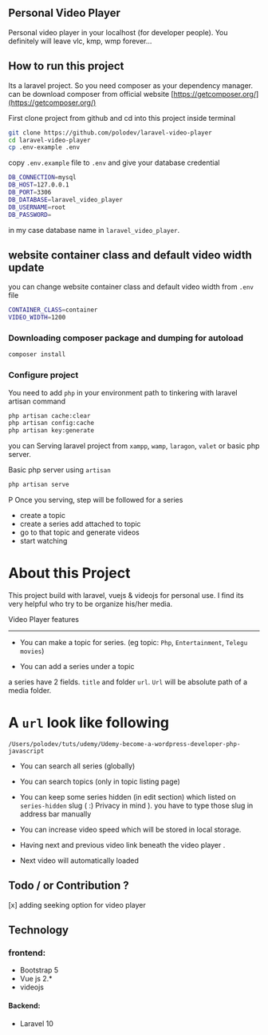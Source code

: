 ## Personal Video Player 
Personal video player in your localhost (for developer people). You definitely will leave vlc, kmp, wmp forever...


## How to run this project

Its a laravel project. So you need composer as your dependency manager. can be download composer from
official website [https://getcomposer.org/](https://getcomposer.org/)

First clone project from github and cd into this project inside terminal

~~~bash
git clone https://github.com/polodev/laravel-video-player
cd laravel-video-player
cp .env-example .env
~~~

copy `.env.example` file to `.env` and give your database credential 

~~~bash
DB_CONNECTION=mysql
DB_HOST=127.0.0.1
DB_PORT=3306
DB_DATABASE=laravel_video_player
DB_USERNAME=root
DB_PASSWORD=
~~~
in my case database name in `laravel_video_player`.

## website container class and default video width update 
you can change website container class and default video width from `.env` file

~~~bash
CONTAINER_CLASS=container
VIDEO_WIDTH=1200
~~~



### Downloading composer package and dumping for autoload
~~~php
composer install
~~~


### Configure project

You need to add `php` in your environment path to tinkering with laravel artisan command

~~~bash 
php artisan cache:clear
php artisan config:cache
php artisan key:generate
~~~

you can Serving laravel project from `xampp`, `wamp`, `laragon`, `valet` or basic php server.     


Basic php server  using `artisan`

~~~bash
php artisan serve
~~~
P
Once you serving, step will be followed for a series

* create a topic 
* create a series add attached to topic 
* go to that topic and generate videos
* start watching 


# About this Project
This project build with laravel, vuejs & videojs for personal use. I find its very helpful who try to be organize 
his/her media. 


Video Player features 

--------------------

* You can make a topic for series. (eg topic: `Php`, `Entertainment`, `Telegu movies`)

* You can add a series under a topic 

a series have 2 fields. `title` and folder `url`. `Url` will be absolute path of a media folder. 

# A `url` look like following
~~~
/Users/polodev/tuts/udemy/Udemy-become-a-wordpress-developer-php-javascript
~~~

* You can search all series (globally)

* You can search topics (only in topic listing page)

* You can keep some series hidden (in edit section) which  listed on `series-hidden` slug ( :) Privacy in mind ). you have to type those slug in address bar manually

* You can increase video speed which will be stored in local storage. 

* Having next and previous video link beneath the video player . 

* Next video will automatically loaded


## Todo / or Contribution ?

[x] adding seeking option for video player


## Technology

### frontend: 
* Bootstrap 5
* Vue js 2.*
* videojs

#### Backend:
* Laravel 10


